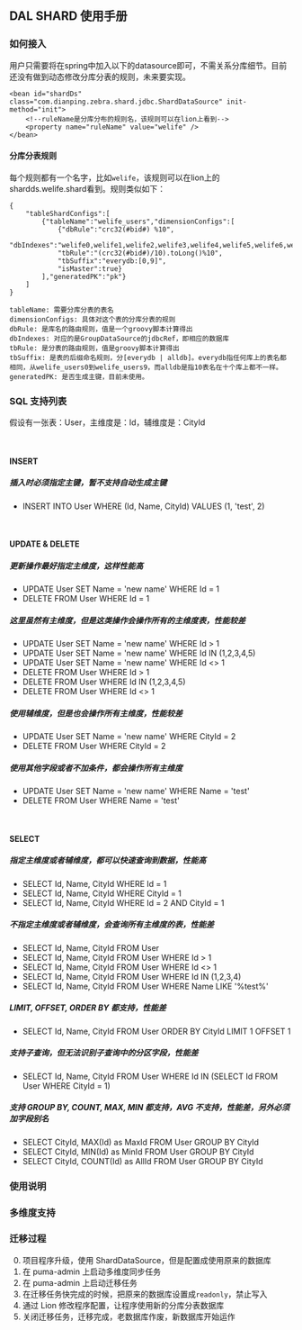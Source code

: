 ## DAL SHARD 使用手册

### 如何接入
用户只需要将在spring中加入以下的datasource即可，不需关系分库细节。目前还没有做到动态修改分库分表的规则，未来要实现。

	<bean id="shardDs" class="com.dianping.zebra.shard.jdbc.ShardDataSource" init-method="init">
		<!--ruleName是分库分布的规则名，该规则可以在lion上看到-->
		<property name="ruleName" value="welife" />   
	</bean>

#### 分库分表规则
每个规则都有一个名字，比如`welife`，该规则可以在lion上的shardds.welife.shard看到。规则类似如下：

	{
		"tableShardConfigs":[
			{"tableName":"welife_users","dimensionConfigs":[
				{"dbRule":"crc32(#bid#) %10",
				"dbIndexes":"welife0,welife1,welife2,welife3,welife4,welife5,welife6,welife7,welife8,welife9",
				"tbRule":"(crc32(#bid#)/10).toLong()%10",
				"tbSuffix":"everydb:[0,9]",
				"isMaster":true}
			],"generatedPK":"pk"}
		]
	}

	tableName: 需要分库分表的表名
	dimensionConfigs: 具体对这个表的分库分表的规则
	dbRule: 是库名的路由规则，值是一个groovy脚本计算得出
	dbIndexes: 对应的是GroupDataSource的jdbcRef，即相应的数据库
	tbRule: 是分表的路由规则，值是groovy脚本计算得出
	tbSuffix: 是表的后缀命名规则，分[everydb | alldb]。everydb指任何库上的表名都相同，从welife_users0到welife_users9，而alldb是指10表名在十个库上都不一样。
	generatedPK: 是否生成主键，目前未使用。
	

### SQL 支持列表

假设有一张表：User，主维度是：Id，辅维度是：CityId

<br/>

#### INSERT

##### 插入时必须指定主键，暂不支持自动生成主键

* INSERT INTO User WHERE (Id, Name, CityId) VALUES (1, 'test', 2)


<br/>


#### UPDATE & DELETE

##### 更新操作最好指定主维度，这样性能高

* UPDATE User SET Name = 'new name' WHERE Id = 1
* DELETE FROM User WHERE Id = 1


##### 这里虽然有主维度，但是这类操作会操作所有的主维度表，性能较差

* UPDATE User SET Name = 'new name' WHERE Id > 1
* UPDATE User SET Name = 'new name' WHERE Id IN (1,2,3,4,5)
* UPDATE User SET Name = 'new name' WHERE Id <> 1
* DELETE FROM User WHERE Id > 1
* DELETE FROM User WHERE Id IN (1,2,3,4,5)
* DELETE FROM User WHERE Id <> 1

##### 使用辅维度，但是也会操作所有主维度，性能较差

* UPDATE User SET Name = 'new name' WHERE CityId = 2
* DELETE FROM User WHERE CityId = 2


##### 使用其他字段或者不加条件，都会操作所有主维度

* UPDATE User SET Name = 'new name' WHERE Name = 'test'
* DELETE FROM User WHERE Name = 'test'


<br/>


#### SELECT

##### 指定主维度或者辅维度，都可以快速查询到数据，性能高

* SELECT Id, Name, CityId WHERE Id = 1
* SELECT Id, Name, CityId WHERE CityId = 1
* SELECT Id, Name, CityId WHERE Id = 2 AND CityId = 1


##### 不指定主维度或者辅维度，会查询所有主维度的表，性能差

* SELECT Id, Name, CityId FROM User
* SELECT Id, Name, CityId FROM User WHERE Id > 1
* SELECT Id, Name, CityId FROM User WHERE Id <> 1
* SELECT Id, Name, CityId FROM User WHERE Id IN (1,2,3,4)
* SELECT Id, Name, CityId FROM User WHERE Name LIKE '%test%'


##### LIMIT, OFFSET, ORDER BY 都支持，性能差

* SELECT Id, Name, CityId FROM User ORDER BY CityId LIMIT 1 OFFSET 1


##### 支持子查询，但无法识别子查询中的分区字段，性能差

* SELECT Id, Name, CityId FROM User WHERE Id IN (SELECT Id FROM User WHERE CityId = 1)


##### 支持 GROUP BY, COUNT, MAX, MIN 都支持，AVG 不支持，性能差，另外必须加字段别名

* SELECT CityId, MAX(Id) as MaxId FROM User GROUP BY CityId
* SELECT CityId, MIN(Id) as MinId FROM User GROUP BY CityId
* SELECT CityId, COUNT(Id) as AllId FROM User GROUP BY CityId


### 使用说明

### 多维度支持

### 迁移过程

0. 项目程序升级，使用 ShardDataSource，但是配置成使用原来的数据库
1. 在 puma-admin 上启动多维度同步任务
2. 在 puma-admin 上启动迁移任务
3. 在迁移任务快完成的时候，把原来的数据库设置成`readonly`，禁止写入
4. 通过 Lion 修改程序配置，让程序使用新的分库分表数据库
5. 关闭迁移任务，迁移完成，老数据库作废，新数据库开始运作